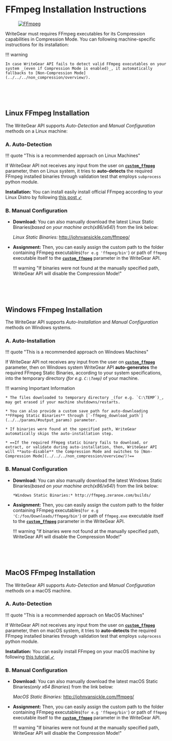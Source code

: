 <!--
===============================================
vidgear library source-code is deployed under the Apache 2.0 License:

Copyright (c) 2019-2020 Abhishek Thakur(@abhiTronix) <abhi.una12@gmail.com>

Licensed under the Apache License, Version 2.0 (the "License");
you may not use this file except in compliance with the License.
You may obtain a copy of the License at

   http://www.apache.org/licenses/LICENSE-2.0

Unless required by applicable law or agreed to in writing, software
distributed under the License is distributed on an "AS IS" BASIS,
WITHOUT WARRANTIES OR CONDITIONS OF ANY KIND, either express or implied.
See the License for the specific language governing permissions and
limitations under the License.
===============================================
-->

# FFmpeg Installation Instructions

<figure>
  <a href="http://ffmpeg.org/"><img src="../../../../../assets/images/ffmpeg.webp" loading="lazy" alt="FFmpeg"/></a>
</figure>

WriteGear must requires FFmpeg executables for its Compression capabilities in Compression Mode. You can following machine-specific instructions for its installation:


!!! warning

    In case WriteGear API fails to detect valid FFmpeg executables on your system _(even if Compression Mode is enabled)_, it automatically fallbacks to [Non-Compression Mode](../../../non_compression/overview/).

&nbsp;

&nbsp;


## Linux FFmpeg Installation

The WriteGear API supports _Auto-Detection_ and _Manual Configuration_ methods on a Linux machine:

### A. Auto-Detection 

!!! quote "This is a recommended approach on Linux Machines"

If WriteGear API not receives any input from the user on [**`custom_ffmpeg`**](../../params/#custom_ffmpeg) parameter, then on Linux system, it tries to **auto-detects** the required FFmpeg installed binaries through validation test that employs `subprocess` python module. 

**Installation:** You can install easily install official FFmpeg according to your Linux Distro by following [this post ➶](https://www.tecmint.com/install-ffmpeg-in-linux/)


### B. Manual Configuration

* **Download:** You can also manually download the latest Linux Static Binaries(*based on your machine arch(x86/x64)*) from the link below:

    *Linux Static Binaries:* http://johnvansickle.com/ffmpeg/

* **Assignment:** Then, you can easily assign the custom path to the folder containing FFmpeg executables(`for e.g 'ffmpeg/bin'`)  or path of `ffmpeg` executable itself to the [**`custom_ffmpeg`**](../../params/#custom_ffmpeg) parameter in the WriteGear API.

    !!! warning "If binaries were not found at the manually specified path, WriteGear API will disable the Compression Mode!"

&nbsp;

&nbsp;

## Windows FFmpeg Installation

The WriteGear API supports _Auto-Installation_ and _Manual Configuration_ methods on Windows systems.

### A. Auto-Installation

!!! quote "This is a recommended approach on Windows Machines"

If WriteGear API not receives any input from the user on [**`custom_ffmpeg`**](../../params/#custom_ffmpeg) parameter, then on Windows system WriteGear API **auto-generates** the required FFmpeg Static Binaries, according to your system specifications, into the temporary directory _(for e.g. `C:\Temp`)_ of your machine.

!!! warning Important Information

    * The files downloaded to temporary directory _(for e.g. `C:\TEMP`)_, may get erased if your machine shutdowns/restarts.

    * You can also provide a custom save path for auto-downloading **FFmpeg Static Binaries** through [`-ffmpeg_download_path`](../../params/#output_params) parameter.

    * If binaries were found at the specified path, WriteGear automatically skips the auto-installation step.

    * ==If the required FFmpeg static binary fails to download, or extract, or validate during auto-installation, then, WriteGear API will **auto-disable** the Compression Mode and switches to [Non-Compression Mode](../../../non_compression/overview/)!==


### B. Manual Configuration

* **Download:** You can also manually download the latest Windows Static Binaries(*based on your machine arch(x86/x64)*) from the link below:
   
      *Windows Static Binaries:* http://ffmpeg.zeranoe.com/builds/

*  **Assignment:** Then, you can easily assign the custom path to the folder containing FFmpeg executables(`for e.g 'C:/foo/Downloads/ffmpeg/bin'`) or path of `ffmpeg.exe` executable itself to the [**`custom_ffmpeg`**](../../params/#custom_ffmpeg) parameter in the WriteGear API.

    !!! warning "If binaries were not found at the manually specified path, WriteGear API will disable the Compression Mode!"


&nbsp;

&nbsp;

## MacOS FFmpeg Installation

The WriteGear API supports _Auto-Detection_ and _Manual Configuration_ methods on a macOS machine.

### A. Auto-Detection

!!! quote "This is a recommended approach on MacOS Machines"

If WriteGear API not receives any input from the user on [**`custom_ffmpeg`**](../../params/#custom_ffmpeg) parameter, then on macOS system, it tries to **auto-detects** the required FFmpeg installed binaries through validation test that employs `subprocess` python module.

**Installation:** You can easily install FFmpeg on your macOS machine by following [this tutorial ➶](https://trac.ffmpeg.org/wiki/CompilationGuide/macOS)

### B. Manual Configuration

* **Download:** You can also manually download the latest macOS Static Binaries(*only x64 Binaries*) from the link below:
  
    *MacOS Static Binaries:* http://johnvansickle.com/ffmpeg/

* **Assignment:** Then, you can easily assign the custom path to the folder containing FFmpeg executables(`for e.g 'ffmpeg/bin'`) or path of `ffmpeg` executable itself to the [**`custom_ffmpeg`**](../../params/#custom_ffmpeg) parameter in the WriteGear API.


    !!! warning "If binaries were not found at the manually specified path, WriteGear API will disable the Compression Mode!"

   
&nbsp;

